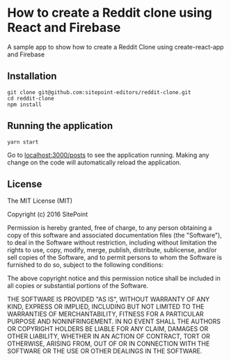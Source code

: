 # How to create a Reddit clone using React and Firebase
A sample app to show how to create a Reddit Clone using create-react-app and Firebase

## Installation
```
git clone git@github.com:sitepoint-editors/reddit-clone.git
cd reddit-clone
npm install
```

## Running the application
```
yarn start
```

Go to [localhost:3000/posts](http://localhost:3000/posts) to see the application running. Making any change on the code will automatically reload the application.

## License

The MIT License (MIT)

Copyright (c) 2016 SitePoint

Permission is hereby granted, free of charge, to any person obtaining a copy of this software and associated documentation files (the "Software"), to deal in the Software without restriction, including without limitation the rights to use, copy, modify, merge, publish, distribute, sublicense, and/or sell copies of the Software, and to permit persons to whom the Software is furnished to do so, subject to the following conditions:

The above copyright notice and this permission notice shall be included in all copies or substantial portions of the Software.

THE SOFTWARE IS PROVIDED "AS IS", WITHOUT WARRANTY OF ANY KIND, EXPRESS OR IMPLIED, INCLUDING BUT NOT LIMITED TO THE WARRANTIES OF MERCHANTABILITY, FITNESS FOR A PARTICULAR PURPOSE AND NONINFRINGEMENT. IN NO EVENT SHALL THE AUTHORS OR COPYRIGHT HOLDERS BE LIABLE FOR ANY CLAIM, DAMAGES OR OTHER LIABILITY, WHETHER IN AN ACTION OF CONTRACT, TORT OR OTHERWISE, ARISING FROM, OUT OF OR IN CONNECTION WITH THE SOFTWARE OR THE USE OR OTHER DEALINGS IN THE SOFTWARE.
